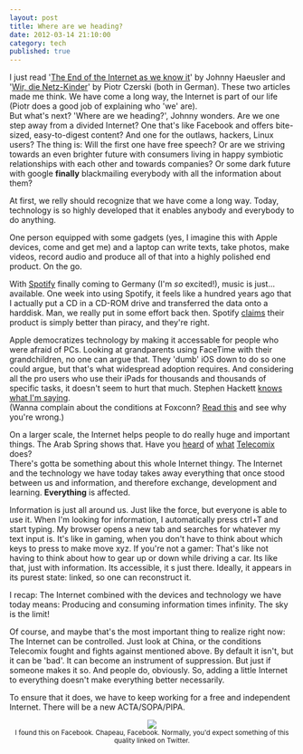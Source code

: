 ```yaml
---
layout: post
title: Where are we heading?
date: 2012-03-14 21:10:00
category: tech
published: true
---
```


I just read '[The End of the Internet as we know it](http://www.spreeblick.com/2012/02/28/its-the-end-of-the-net-as-we-know-it/)' by Johnny Haeusler and '[Wir, die Netz-Kinder](http://www.zeit.de/digital/internet/2012-02/wir-die-netz-kinder/komplettansicht)' by Piotr Czerski (both in German). These two articles made me think. We have come a long way, the Internet is part of our life (Piotr does a good job of explaining who 'we' are).  
But what's next? 'Where are we heading?', Johnny wonders. Are we one step away from a divided Internet? One that's like Facebook and offers bite-sized, easy-to-digest content? And one for the outlaws, hackers, Linux users? The thing is: Will the first one have free speech? Or are we striving towards an even brighter future with consumers living in happy symbiotic relationships with each other and towards companies? Or some dark future with google **finally** blackmailing everybody with all the information about them?

At first, we relly should recognize that we have come a long way. Today, technology is so highly developed that it enables anybody and everybody to do anything.

One person equipped with some gadgets (yes, I imagine this with Apple devices, come and get me) and a laptop can write texts, take photos, make videos, record audio and produce all of that into a highly polished end product. On the go.

With [Spotify](https://www.spotify.com/de/) finally coming to Germany (I'm *so* excited!), music is just... available. One week into using Spotify, it feels like a hundred years ago that I actually put a CD in a CD-ROM drive and transferred the data onto a harddisk. Man, we really put in some effort back then. Spotify [claims](http://www.focus.de/digital/internet/tid-25245/musikrevolution-spotify-startet-musikplattform-die-besser-ist-als-piraterie_aid_723142.html) their product is simply better than piracy, and they're right. 

Apple democratizes technology by making it accessable for people who were afraid of PCs. Looking at grandparents using FaceTime with their grandchildren, no one can argue that. They 'dumb' iOS down to do so one could argue, but that's what widespread adoption requires. And considering all the pro users who use their iPads for thousands and thousands of specific tasks, it doesn't seem to hurt that much. Stephen Hackett [knows what I'm saying](http://512pixels.net/enriching-lives/).  
(Wanna complain about the conditions at Foxconn? [Read this](https://blog.timmschoof.com/2012/02/25/nightline-ifactory-inside-apple/) and see why you're wrong.)

On a larger scale, the Internet helps people to do really huge and important things. The Arab Spring shows that. Have you [heard](http://www.washingtonpost.com/lifestyle/style/the-hacktivists-of-telecomix-lend-a-hand-to-the-arab-spring/2011/12/05/gIQAAosraO_story.html) of [what](http://www.spiegel.de/spiegel/0,1518,791039,00.html) [Telecomix](http://de.wikipedia.org/wiki/Telecomix) does?  
There's gotta be something about this whole Internet thingy. The Internet and the technology we have today takes away everything that once stood between us and information, and therefore exchange, development and learning. **Everything** is affected.

Information is just all around us. Just like the force, but everyone is able to use it. When I'm looking for information, I automatically press ctrl+T and start typing. My browser opens a new tab and searches for whatever my text input is. It's like in gaming, when you don't have to think about which keys to press to make move xyz. If you're not a gamer: That's like not having to think about how to gear up or down while driving a car. Its like that, just with information. Its accessible, it s just there. Ideally, it appears in its purest state: linked, so one can reconstruct it. 

I recap: The Internet combined with the devices and technology we have today means: Producing and consuming information times infinity. The sky is the limit!

Of course, and maybe that's the most important thing to realize right now: The Internet can be controlled. Just look at China, or the conditions Telecomix fought and fights against mentioned above. By default it isn't, but it can be 'bad'. It can become an instrument of suppression. But just if someone makes it so. And people do, obviously. So, adding a little Internet to everything doesn't make everything better necessarily.

To ensure that it does, we have to keep working for a free and independent Internet. There will be a new ACTA/SOPA/PIPA.
<br>
<p style="text-align: center;"><img src="https://blog.timmschoof.com/images/speech.jpg"/><br/><small>I found this on Facebook. Chapeau, Facebook. Normally, you'd expect something of this quality linked on Twitter.</small></p>
